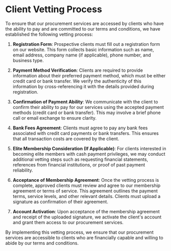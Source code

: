 # Client Vetting Process

To ensure that our procurement services are accessed by clients who have the ability to pay and are committed to our terms and conditions, we have established the following vetting process:

1. **Registration Form**: Prospective clients must fill out a registration form on our website. This form collects basic information such as name, email address, company name (if applicable), phone number, and business type.

2. **Payment Method Verification**: Clients are required to provide information about their preferred payment method, which must be either credit card or bank transfer. We verify the authenticity of this information by cross-referencing it with the details provided during registration.

3. **Confirmation of Payment Ability**: We communicate with the client to confirm their ability to pay for our services using the accepted payment methods (credit card or bank transfer). This may involve a brief phone call or email exchange to ensure clarity.

4. **Bank Fees Agreement**: Clients must agree to pay any bank fees associated with credit card payments or bank transfers. This ensures that all transaction costs are covered by the client.

5. **Elite Membership Consideration (If Applicable)**: For clients interested in becoming elite members with cash payment privileges, we may conduct additional vetting steps such as requesting financial statements, references from financial institutions, or proof of past payment reliability.

6. **Acceptance of Membership Agreement**: Once the vetting process is complete, approved clients must review and agree to our membership agreement or terms of service. This agreement outlines the payment terms, service levels, and other relevant details. Clients must upload a signature as confirmation of their agreement.

7. **Account Activation**: Upon acceptance of the membership agreement and receipt of the uploaded signature, we activate the client's account and grant them access to our procurement services.

By implementing this vetting process, we ensure that our procurement services are accessible to clients who are financially capable and willing to abide by our terms and conditions.
